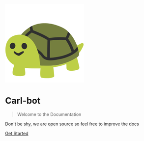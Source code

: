 ![logo](_media/googleturtle.svg ':size=100')

# Carl-bot

> Welcome to the Documentation

Don't be shy, we are open source so feel free to improve the docs

[Get Started](#Carl-bot)